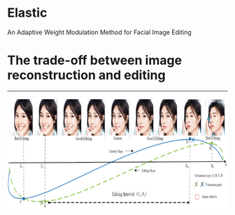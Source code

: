 # Elastic
An Adaptive Weight Modulation Method for Facial Image Editing

# The trade-off between image reconstruction and editing
------------
</div>
<img src="./Elastic/Figs/problems.jpg" width="512" height="256"> 
</div>

